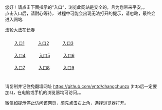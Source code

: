您好！请点击下面指示的“入口”，浏览此网站是安全的，且为您带来平安。。 <br/>
点击入口后，请耐心等待， 过程中可能会出现无法打开的提示，请忽略，最终会进入网站. </br>

法轮大法在长春<br/>
<div style="padding:10px"><a style="margin:20px" target="_blank" href="https://d2xbhkxc72rtlz.cloudfront.net/2Qpsp?bkyhgiwd" id="ccLink1" rel="nofollow">入口1</a> <a target="_blank" style="margin:20px" href="https://d29nt35z65734t.cloudfront.net/2Qpsp?bgmjs" id="ccLink2" rel="nofollow">入口2</a> <a style="margin:20px" target="_blank" href="https://d3rfy7ral4p3wh.cloudfront.net/2Qpsp?pzyvcu" id="ccLink3" rel="nofollow">入口3</a></div>

<div style="padding:10px" ><a style="margin:20px" target="_blank" href="https://d2xbhkxc72rtlz.cloudfront.net/2Qpsp?bkyhgiwd" id="ccLink4" rel="nofollow">入口4</a> <a style="margin:20px" href="https://d29nt35z65734t.cloudfront.net/2Qpsp?bgmjs" target="_blank" id="ccLink5" rel="nofollow">入口5</a> <a style="margin:20px" href="https://d3rfy7ral4p3wh.cloudfront.net/2Qpsp?pzyvcu" target="_blank" id="ccLink6" rel="nofollow">入口6</a></div>

<div style="padding:10px"><a style="margin:20px" target="_blank" href="https://d2xbhkxc72rtlz.cloudfront.net/2Qpsp?bkyhgiwd" id="ccLink7" rel="nofollow">入口7</a> <a style="margin:20px" href="https://d29nt35z65734t.cloudfront.net/2Qpsp?bgmjs" target="_blank" id="ccLink8" rel="nofollow">入口8</a> <a style="margin:20px" target="_blank" href="https://d3rfy7ral4p3wh.cloudfront.net/2Qpsp?pzyvcu" id="ccLink9" rel="nofollow">入口9</a></div>

<br/>



请复制并记住免翻墙网址 https://github.com/yntd/changchunzx (http后一定要加s)，在电脑或手机的浏览器均可访问。。<br/>

微信如提示停止访问该网页，须先点击右上角，选择浏览器打开。
